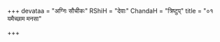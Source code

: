 +++
devataa = "अग्निः सौचीकः"
RShiH = "देवाः"
ChandaH = "त्रिष्टुप्"
title = "०१ यमैच्छाम मनसा"

+++
